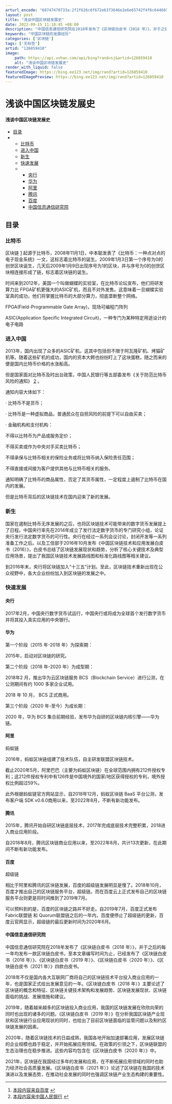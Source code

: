 ```yaml
---
arturl_encode: "68747470733a:2f2f626c6f672e6373646e2e6e65742f4f6c6446655f73792f:61727469636c652f64657461696c732f313236383539343130"
layout: post
title: "浅谈中国区块链发展史"
date: 2022-09-15 11:10:45 +08:00
description: "中国信息通信研究院在2018年发布了《区块链白皮书（2018 年）》，并于之后的每一年均发布一款区块"
keywords: "中国区块链的发展经历"
categories: ['区块链']
tags: ['无标签']
artid: "126859410"
image:
    path: https://api.vvhan.com/api/bing?rand=sj&artid=126859410
    alt: "浅谈中国区块链发展史"
render_with_liquid: false
featuredImage: https://bing.ee123.net/img/rand?artid=126859410
featuredImagePreview: https://bing.ee123.net/img/rand?artid=126859410
---
```


# 浅谈中国区块链发展史

#### 浅谈中国区块链发展史

* [目录](#_2)
* + [比特币](#_3)
  + [进入中国](#_12)
  + [新生](#_29)
  + [快速发展](#_34)
  + - [央行](#_35)
    - [华为](#_37)
    - [阿里](#_48)
    - [腾讯](#_55)
    - [百度](#_59)
    - [中国信息通信研究院](#_64)

## 目录

### 比特币

区块链
[1](#fn1)
起源于比特币，2008年11月1日，中本聪发表了《比特币：一种点对点的电子现金系统》一文，这标志着比特币的诞生。2009年1月3日第一个序号为0的创世区块诞生，几天后2009年1月9日出现序号为1的区块，并与序号为0的创世区块相连接形成了链，标志着区块链的诞生。

时间来到2012年，美国一个叫做蝴蝶的实验室，在比特币论坛宣布，他们将研发算力比 FPGA矿机更强大的ASIC矿机，而且不对外发售。这意味着一旦蝴蝶实验室真的成功，他们将掌握比特币的大部分算力，彻底垄断整个网络。
  
FPGA(Field-Programmable Gate Array)，现场可编程门阵列
  
ASIC(Application Specific Integrated Circuit)，一种专门为某种特定用途设计的电子电路

### 进入中国

2013年，国内出现了众多的ASIC矿机，这其中包括但不限于阿瓦隆矿机、烤猫矿机等。随着这些矿机的成功，国内的资本大鳄也纷纷盯上了这块蛋糕，随之而来的便是国内比特币价格的水涨船高。

但是国家面对比特币及时出台政策，中国人民银行等五部委发布《关于防范比特币风险的通知》
[2](#fn2)
。
  
通知内容大体如下：
  
· 比特币不是货币；
  
· 比特币是一种虚拟商品，普通民众在自担风险的前提下可以自由买卖；
  
· 金融机构和支付机构：
  
不得以比特币为产品或服务定价；
  
不得买卖或作为中央对手买卖比特币；
  
不得承保与比特币相关的保险业务或将比特币纳入保险责任范围；
  
不得直接或间接为客户提供其他与比特币相关的服务。
  
通知明确了比特币的商品属性，否定了其货币属性，一定程度上遏制了比特币在国内的发展。

但是比特币背后的区块链技术在国内迎来了新的发展。

### 新生

国家在遏制比特币无序发展的之后，也将区块链技术可能带来的数字货币发展提上了日程。中国央行率先在2014年成立了发行法定数字货币的专门研究小组，论证央行发行法定数字货币的可行性。央行在经过一系列会议讨论，封闭开发等一系列准备工作之后。以及工信部于2016年10月发布《中国区块链技术和应用发展白皮书（2016）》，白皮书总结了区块链发展现状和趋势，分析了核心关键技术及典型应用场景，提出了我国区块链技术发展路线图和标准化路线图等相关建议。

到2016年末，央行将区块链加入“十三五”计划。至此，区块链技术重新出现在公众视野中，各大企业纷纷加入到区块链的发展之中。

### 快速发展

#### 央行

2017年2月，中国央行数字货币试运行，中国央行或将成为全球首个发行数字货币并将其投入真实应用的中央银行。

#### 华为

第一个阶段（2015 年-2018 年）为探索期：
  
2015年，启动对区块链的研究。

第二个阶段（2018 年-2020 年）为成型期：
  
2018年2 月，推出华为云区块链服务 BCS（Blockchain Service）进行公测，在公测期间有约 1000 多家企业试用。
  
2018 年 10 月， BCS 正式商用。

第三个阶段（2020 年-至今）为成长期：
  
2020 年，华为 BCS 集合前期经验，发布华为自研的区块链内核引擎——华为链。

#### 阿里

蚂蚁链
  
2016年，蚂蚁区块链组建了技术队伍，自主研发联盟区块链技术。
  
截止2020年5月，阿里巴巴（主要为蚂蚁区块链）在全球范围内拥有212件授权专利；这212件授权专利中有126件是中国境外的国家/地区获得授权的专利，境外授权比例超过59%。

此外根据蚂蚁链官方网站显示，自2018年12月，蚂蚁区块链 BaaS 平台公测，发布客户端 SDK v0.6.0商用以来，至2022年8月，不断有新功能发布。

#### 腾讯

2015年，腾讯开始自研区块链底层技术，2017年完成底层技术完整积累，2018进入商业应用阶段。
  
自2018年8月，腾讯区块链商业应用以来，至2022年8月，共计13次更新，在此期间不断有新功能发布。

#### 百度

超级链
  
相比于阿里和腾讯的区块链发展，百度的超级链发展明显是慢了。2018年10月，百度才推出自己的区块链服务平台，超级链。而在百度云上正式发布自己的区块链服务平台则更是将时间推到了2019年7月。
  
可以预料到的是，百度的区块链之路并不好走。自2019年7月，百度正式发布Fabric联盟链 和 Quorum联盟链之后的一年内，百度便停止了超级链的更新，百度云官网显示，超级链的最后更新时间为2020年6月。

#### 中国信息通信研究院

中国信息通信研究院在2018年发布了《区块链白皮书（2018 年）》，并于之后的每一年均发布一款区块链白皮书，至本文章编写时间为止，已经发布了《区块链白皮书（2018 年）》、《区块链白皮书（2019 年）》、《区块链白皮书（2020 年）》、《区块链白皮书（2021 年）》四款白皮书。

2018年不仅是国内各大互联网厂商将自己的区块链技术平台投入商业应用的一年，也是国家正式给出发展意见的一年。《区块链白皮书（2018 年）》主要论述了区块链的概念和特征、区块链关键技术架构和发展趋势、区块链发展现状、区块链面临的挑战、发展措施和建议。

2019年，随着越来越多的区块链投入商业应用，我国的区块链发展在欣欣向荣的同时也出现的诸多的问题。《区块链白皮书（2019 年）》在分析我国区块链产业现状和区块链行业应用现状的同时，也给出了目前区块链面临的监管问题以及制约区块链发展的因素。

2020年，随着区块链技术的日益成熟，我国各地开始加速部署应用，发展区块链的企业规模也趋于稳定，并开始拓展应用领域。在政策的引领之下，区块链联盟的生态治理也在稳步推进。这些内容均包含在《区块链白皮书（2020 年）》中。

2021年，区块链在我国经过多年的发展和应用，在不断拓展应用领域的同时也助力经济社会高质量发展。《区块链白皮书（2021 年）》论述了区块链在我国的技术演进以及发展态势，在推动社会发展的同时也强调区块链产业生态构建的重要性。

---

1. [本段内容来自百度](https://baike.baidu.com/item/%E5%8C%BA%E5%9D%97%E9%93%BE/13465666)
   [↩︎](#fnref1)
2. [本段内容来中国人民银行](http://www.pbc.gov.cn/goutongjiaoliu/113456/113469/999049/index.html)
   [↩︎](#fnref2)